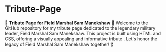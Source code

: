 # Tribute-Page
🌟 **Tribute Page for Field Marshal Sam Manekshaw** 🌟  Welcome to the GitHub repository for my tribute page dedicated to the legendary military leader, Field Marshal Sam Manekshaw. This project is built using HTML and CSS, offering a visually appealing and informative tribute .  Let's honor the legacy of Field Marshal Sam Manekshaw together! 🎖️
